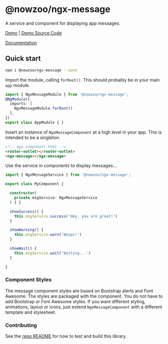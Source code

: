 # @nowzoo/ngx-message

A service and component for displaying app messages.

[Demo](https://nowzoo.github.io/ngx-libs/ngx-message/)
|
[Demo Source Code](https://github.com/nowzoo/ngx-libs/tree/master/projects/ngx-message-demo/src/app)

[Documentation](https://nowzoo.github.io/ngx-libs/ngx-message/docs/)

## Quick start

```bash
npm i @nowzoo/ngx-message --save
```

Import the module, calling `forRoot()`. This should probably be in your main `app` module.
```typescript
import { NgxMessageModule } from '@nowzoo/ngx-message';
@NgModule({
  imports: [
    NgxMessageModule.forRoot()
  ],
})
export class AppModule { }
```

Insert an instance of `NgxMessageComponent` at a high level in your app. This is intended to be a singleton.

```html
<!-- app.component.html -->
<router-outlet></router-outlet>
<ngx-message></ngx-message>
```

Use the service in components to display messages...
```typescript
import { NgxMessageService } from '@nowzoo/ngx-message';

export class MyComponent {

  constructor(
    private msgService: NgxMessageService
  ) { }

  showSuccess() {
    this.msgService.success('Hey, you are great!')
  }

  showWarning() {
    this.msgService.warn('Woops!')
  }

  showWait() {
    this.msgService.wait('Waiting...')
  }

}

```

### Component Styles

The message component styles are based on Bootstrap alerts and Font Awesome. The styles are packaged with the component. You do not have to add Bootstrap or Font Awesome styles. If you want different styling, animations, layout or icons, just extend `NgxMessageComponent` with a different template and stylesheet.

### Contributing

See the [repo README](https://github.com/nowzoo/ngx-libs) for how to test and build this library.
